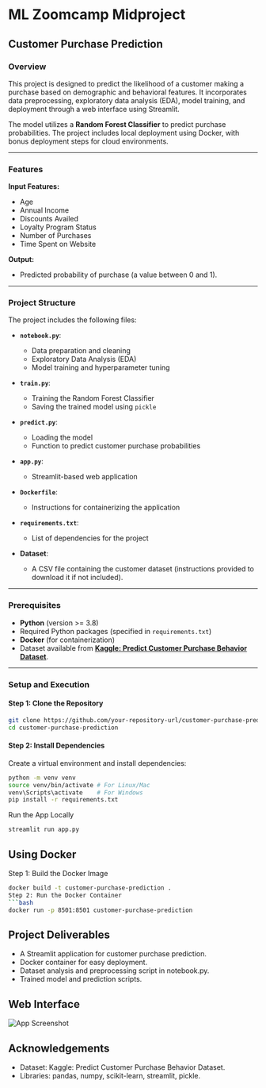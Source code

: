 # ML Zoomcamp Midproject

## Customer Purchase Prediction

### Overview
This project is designed to predict the likelihood of a customer making a purchase based on demographic and behavioral features. It incorporates data preprocessing, exploratory data analysis (EDA), model training, and deployment through a web interface using Streamlit.

The model utilizes a **Random Forest Classifier** to predict purchase probabilities. The project includes local deployment using Docker, with bonus deployment steps for cloud environments.

---

### Features

**Input Features:**
- Age
- Annual Income
- Discounts Availed
- Loyalty Program Status
- Number of Purchases
- Time Spent on Website

**Output:**
- Predicted probability of purchase (a value between 0 and 1).

---

### Project Structure
The project includes the following files:

- **`notebook.py`**:
  - Data preparation and cleaning
  - Exploratory Data Analysis (EDA)
  - Model training and hyperparameter tuning

- **`train.py`**:
  - Training the Random Forest Classifier
  - Saving the trained model using `pickle`

- **`predict.py`**:
  - Loading the model
  - Function to predict customer purchase probabilities

- **`app.py`**:
  - Streamlit-based web application

- **`Dockerfile`**:
  - Instructions for containerizing the application

- **`requirements.txt`**:
  - List of dependencies for the project

- **Dataset**:
  - A CSV file containing the customer dataset (instructions provided to download it if not included).

---

### Prerequisites
- **Python** (version >= 3.8)
- Required Python packages (specified in `requirements.txt`)
- **Docker** (for containerization)
- Dataset available from **[Kaggle: Predict Customer Purchase Behavior Dataset](https://www.kaggle.com/datasets/rabieelkharoua/predict-customer-purchase-behavior-dataset)**.

---

### Setup and Execution

#### Step 1: Clone the Repository
```bash
git clone https://github.com/your-repository-url/customer-purchase-prediction.git
cd customer-purchase-prediction
```

#### Step 2: Install Dependencies
Create a virtual environment and install dependencies:

```bash
python -m venv venv
source venv/bin/activate # For Linux/Mac
venv\Scripts\activate    # For Windows
pip install -r requirements.txt
```

Run the App Locally
```bash
streamlit run app.py
```

## Using Docker
Step 1: Build the Docker Image
```bash
docker build -t customer-purchase-prediction .
Step 2: Run the Docker Container
```bash
docker run -p 8501:8501 customer-purchase-prediction
```

## Project Deliverables
- A Streamlit application for customer purchase prediction.
- Docker container for easy deployment.
- Dataset analysis and preprocessing script in notebook.py.
- Trained model and prediction scripts.

## Web Interface
![App Screenshot](webinterface.png)

## Acknowledgements
- Dataset: Kaggle: Predict Customer Purchase Behavior Dataset​.
- Libraries: pandas, numpy, scikit-learn, streamlit, pickle.
